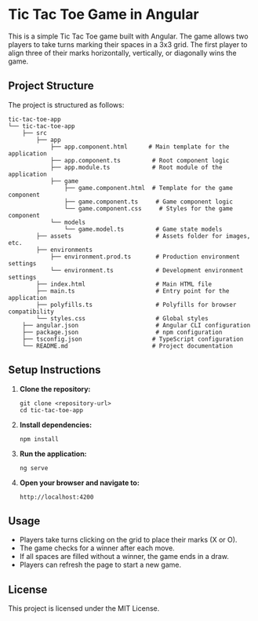 # Tic Tac Toe Game in Angular

This is a simple Tic Tac Toe game built with Angular. The game allows two players to take turns marking their spaces in a 3x3 grid. The first player to align three of their marks horizontally, vertically, or diagonally wins the game.

## Project Structure

The project is structured as follows:

```
tic-tac-toe-app
└── tic-tac-toe-app
    ├── src
        ├── app
            ├── app.component.html      # Main template for the application
            ├── app.component.ts         # Root component logic
            ├── app.module.ts            # Root module of the application
            ├── game
                ├── game.component.html  # Template for the game component
                ├── game.component.ts     # Game component logic
                └── game.component.css     # Styles for the game component
            └── models
                └── game.model.ts         # Game state models
        ├── assets                        # Assets folder for images, etc.
        ├── environments
            ├── environment.prod.ts       # Production environment settings
            └── environment.ts            # Development environment settings
        ├── index.html                    # Main HTML file
        ├── main.ts                       # Entry point for the application
        ├── polyfills.ts                  # Polyfills for browser compatibility
        └── styles.css                    # Global styles
    ├── angular.json                      # Angular CLI configuration
    ├── package.json                      # npm configuration
    ├── tsconfig.json                    # TypeScript configuration
    └── README.md                        # Project documentation
```

## Setup Instructions

1. **Clone the repository:**
   ```
   git clone <repository-url>
   cd tic-tac-toe-app
   ```

2. **Install dependencies:**
   ```
   npm install
   ```

3. **Run the application:**
   ```
   ng serve
   ```

4. **Open your browser and navigate to:**
   ```
   http://localhost:4200
   ```

## Usage

- Players take turns clicking on the grid to place their marks (X or O).
- The game checks for a winner after each move.
- If all spaces are filled without a winner, the game ends in a draw.
- Players can refresh the page to start a new game.

## License

This project is licensed under the MIT License.